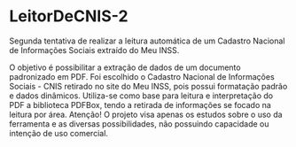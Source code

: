 # LeitorDeCNIS-2
Segunda tentativa de realizar a leitura automática de um Cadastro Nacional de Informações Sociais extraído do Meu INSS.

O objetivo é possibilitar a extração de dados de um documento padronizado em PDF. Foi escolhido o Cadastro Nacional de Informações Sociais - CNIS retirado no site do Meu INSS, pois possui formatação padrão e dados dinâmicos.
Utiliza-se como base para leitura e interpretação do PDF a biblioteca PDFBox, tendo a retirada de informações se focado na leitura por área.
Atenção! O projeto visa apenas os estudos sobre o uso da ferramenta e as diversas possibilidades, não possuindo capacidade ou intenção de uso comercial.
